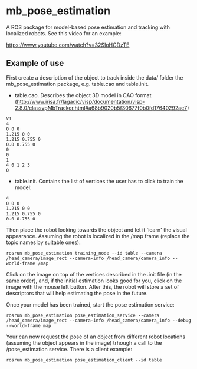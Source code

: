 mb_pose_estimation
==================

A ROS package for model-based pose estimation and tracking with localized robots. See this video for an example:

https://www.youtube.com/watch?v=32SIoHGDzTE

## Example of use

First create a description of the object to track inside the data/ folder the mb_pose_estimation package, e.g. table.cao and table.init. 

* table.cao. Describes the object 3D model in CAO format (http://www.irisa.fr/lagadic/visp/documentation/visp-2.8.0/classvpMbTracker.html#a68b9020b5f30677f0b0fd17640292ae7)

```
V1
4
0 0 0
1.215 0 0
1.215 0.755 0
0.0 0.755 0
0
0
1
4 0 1 2 3
0

```

* table.init. Contains the list of vertices the user has to click to train the model:

```
4
0 0 0
1.215 0 0
1.215 0.755 0
0.0 0.755 0

```

Then place the robot looking towards the object and let it 'learn' the visual appearance. Assuming the robot is localized in the /map frame (replace the topic names by suitable ones):

```
rosrun mb_pose_estimation training_node --id table --camera /head_camera/image_rect --camera-info /head_camera/camera_info --world-frame /map
```

Click on the image on top of the vertices described in the .init file (in the same order), and, if the initial estimation looks good for you, click on the image with the mouse left button. After this, the robot will store a set of descriptors that will help estimating the pose in the future.

Once your model has been trained, start the pose estimation service:

```
rosrun mb_pose_estimation pose_estimation_service --camera /head_camera/image_rect --camera-info /head_camera/camera_info --debug --world-frame map
```

Your can now request the pose of an object from different robot locations (assuming the object appears in the image) trhough a call to the /pose_estimation service. There is a client example:

```
rosrun mb_pose_estimation pose_estimation_client --id table
```
